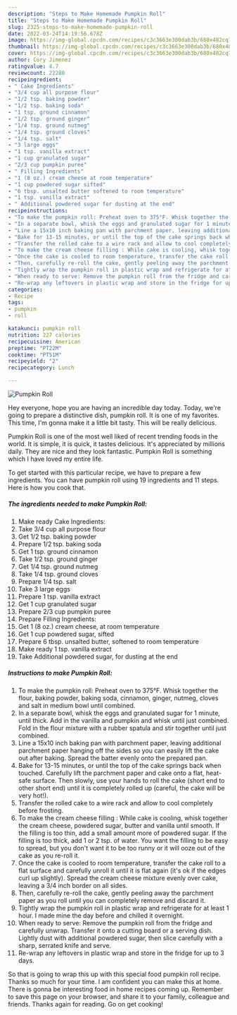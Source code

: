 ```yaml
---
description: "Steps to Make Homemade Pumpkin Roll"
title: "Steps to Make Homemade Pumpkin Roll"
slug: 2325-steps-to-make-homemade-pumpkin-roll
date: 2022-03-24T14:19:56.678Z
image: https://img-global.cpcdn.com/recipes/c3c3663e300dab3b/680x482cq70/pumpkin-roll-recipe-main-photo.jpg
thumbnail: https://img-global.cpcdn.com/recipes/c3c3663e300dab3b/680x482cq70/pumpkin-roll-recipe-main-photo.jpg
cover: https://img-global.cpcdn.com/recipes/c3c3663e300dab3b/680x482cq70/pumpkin-roll-recipe-main-photo.jpg
author: Cory Jimenez
ratingvalue: 4.7
reviewcount: 22280
recipeingredient:
- " Cake Ingredients"
- "3/4 cup all purpose flour"
- "1/2 tsp. baking powder"
- "1/2 tsp. baking soda"
- "1 tsp. ground cinnamon"
- "1/2 tsp. ground ginger"
- "1/4 tsp. ground nutmeg"
- "1/4 tsp. ground cloves"
- "1/4 tsp. salt"
- "3 large eggs"
- "1 tsp. vanilla extract"
- "1 cup granulated sugar"
- "2/3 cup pumpkin puree"
- " Filling Ingredients"
- "1 (8 oz.) cream cheese at room temperature"
- "1 cup powdered sugar sifted"
- "6 tbsp. unsalted butter softened to room temperature"
- "1 tsp. vanilla extract"
- " Additional powdered sugar for dusting at the end"
recipeinstructions:
- "To make the pumpkin roll: Preheat oven to 375°F. Whisk together the flour, baking powder, baking soda, cinnamon, ginger, nutmeg, cloves and salt in medium bowl until combined."
- "In a separate bowl, whisk the eggs and granulated sugar for 1 minute, until thick. Add in the vanilla and pumpkin and whisk until just combined. Fold in the flour mixture with a rubber spatula and stir together until just combined."
- "Line a 15x10 inch baking pan with parchment paper, leaving additional parchment paper hanging off the sides so you can easily lift the cake out after baking. Spread the batter evenly onto the prepared pan."
- "Bake for 13-15 minutes, or until the top of the cake springs back when touched. Carefully lift the parchment paper and cake onto a flat, heat-safe surface. Then slowly, use your hands to roll the cake (short end to other short end) until it is completely rolled up (careful, the cake will be very hot!)."
- "Transfer the rolled cake to a wire rack and allow to cool completely before frosting."
- "To make the cream cheese filling : While cake is cooling, whisk together the cream cheese, powdered sugar, butter and vanilla until smooth. If the filling is too thin, add a small amount more of powdered sugar. If the filling is too thick, add 1 or 2 tsp. of water. You want the filling to be easy to spread, but you don't want it to be too runny or it will ooze out of the cake as you re-roll it."
- "Once the cake is cooled to room temperature, transfer the cake roll to a flat surface and carefully unroll it until it is flat again (it's ok if the edges curl up slightly). Spread the cream cheese mixture evenly over cake, leaving a 3/4 inch border on all sides."
- "Then, carefully re-roll the cake, gently peeling away the parchment paper as you roll until you can completely remove and discard it."
- "Tightly wrap the pumpkin roll in plastic wrap and refrigerate for at least 1 hour. I made mine the day before and chilled it overnight."
- "When ready to serve: Remove the pumpkin roll from the fridge and carefully unwrap. Transfer it onto a cutting board or a serving dish. Lightly dust with additional powdered sugar, then slice carefully with a sharp, serrated knife and serve."
- "Re-wrap any leftovers in plastic wrap and store in the fridge for up to 3 days."
categories:
- Recipe
tags:
- pumpkin
- roll

katakunci: pumpkin roll 
nutrition: 227 calories
recipecuisine: American
preptime: "PT22M"
cooktime: "PT51M"
recipeyield: "2"
recipecategory: Lunch

---
```



![Pumpkin Roll](https://img-global.cpcdn.com/recipes/c3c3663e300dab3b/680x482cq70/pumpkin-roll-recipe-main-photo.jpg)

Hey everyone, hope you are having an incredible day today. Today, we're going to prepare a distinctive dish, pumpkin roll. It is one of my favorites. This time, I'm gonna make it a little bit tasty. This will be really delicious.



Pumpkin Roll is one of the most well liked of recent trending foods in the world. It is simple, it is quick, it tastes delicious. It's appreciated by millions daily. They are nice and they look fantastic. Pumpkin Roll is something which I have loved my entire life.


To get started with this particular recipe, we have to prepare a few ingredients. You can have pumpkin roll using 19 ingredients and 11 steps. Here is how you cook that.

<!--inarticleads1-->

##### The ingredients needed to make Pumpkin Roll:

1. Make ready  Cake Ingredients:
1. Take 3/4 cup all purpose flour
1. Get 1/2 tsp. baking powder
1. Prepare 1/2 tsp. baking soda
1. Get 1 tsp. ground cinnamon
1. Take 1/2 tsp. ground ginger
1. Get 1/4 tsp. ground nutmeg
1. Take 1/4 tsp. ground cloves
1. Prepare 1/4 tsp. salt
1. Take 3 large eggs
1. Prepare 1 tsp. vanilla extract
1. Get 1 cup granulated sugar
1. Prepare 2/3 cup pumpkin puree
1. Prepare  Filling Ingredients:
1. Get 1 (8 oz.) cream cheese, at room temperature
1. Get 1 cup powdered sugar, sifted
1. Prepare 6 tbsp. unsalted butter, softened to room temperature
1. Make ready 1 tsp. vanilla extract
1. Take  Additional powdered sugar, for dusting at the end




<!--inarticleads2-->

##### Instructions to make Pumpkin Roll:

1. To make the pumpkin roll: Preheat oven to 375°F. Whisk together the flour, baking powder, baking soda, cinnamon, ginger, nutmeg, cloves and salt in medium bowl until combined.
1. In a separate bowl, whisk the eggs and granulated sugar for 1 minute, until thick. Add in the vanilla and pumpkin and whisk until just combined. Fold in the flour mixture with a rubber spatula and stir together until just combined.
1. Line a 15x10 inch baking pan with parchment paper, leaving additional parchment paper hanging off the sides so you can easily lift the cake out after baking. Spread the batter evenly onto the prepared pan.
1. Bake for 13-15 minutes, or until the top of the cake springs back when touched. Carefully lift the parchment paper and cake onto a flat, heat-safe surface. Then slowly, use your hands to roll the cake (short end to other short end) until it is completely rolled up (careful, the cake will be very hot!).
1. Transfer the rolled cake to a wire rack and allow to cool completely before frosting.
1. To make the cream cheese filling : While cake is cooling, whisk together the cream cheese, powdered sugar, butter and vanilla until smooth. If the filling is too thin, add a small amount more of powdered sugar. If the filling is too thick, add 1 or 2 tsp. of water. You want the filling to be easy to spread, but you don't want it to be too runny or it will ooze out of the cake as you re-roll it.
1. Once the cake is cooled to room temperature, transfer the cake roll to a flat surface and carefully unroll it until it is flat again (it's ok if the edges curl up slightly). Spread the cream cheese mixture evenly over cake, leaving a 3/4 inch border on all sides.
1. Then, carefully re-roll the cake, gently peeling away the parchment paper as you roll until you can completely remove and discard it.
1. Tightly wrap the pumpkin roll in plastic wrap and refrigerate for at least 1 hour. I made mine the day before and chilled it overnight.
1. When ready to serve: Remove the pumpkin roll from the fridge and carefully unwrap. Transfer it onto a cutting board or a serving dish. Lightly dust with additional powdered sugar, then slice carefully with a sharp, serrated knife and serve.
1. Re-wrap any leftovers in plastic wrap and store in the fridge for up to 3 days.




So that is going to wrap this up with this special food pumpkin roll recipe. Thanks so much for your time. I am confident you can make this at home. There is gonna be interesting food in home recipes coming up. Remember to save this page on your browser, and share it to your family, colleague and friends. Thanks again for reading. Go on get cooking!
